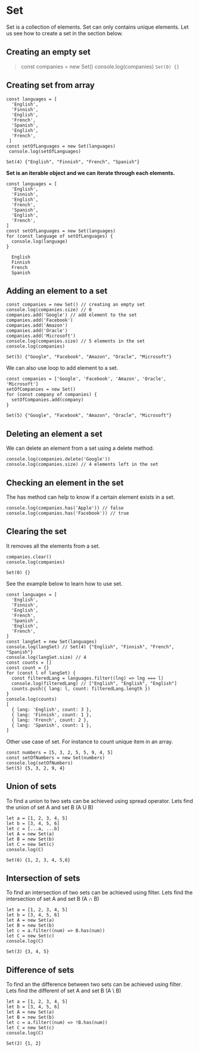 # Set

Set is a collection of elements. Set can only contains unique elements. Let us see how to create a set in the section below.

## Creating an empty set

> const companies = new Set()
> console.log(companies)
```Set(0) {}```

## Creating set from array

``` 
const languages = [
  'English',
  'Finnish',
  'English',
  'French',
  'Spanish',
  'English',
  'French',
 ]
const setOfLanguages = new Set(languages)
 console.log(setOfLanguages)
```

```Set(4) {"English", "Finnish", "French", "Spanish"}```

**Set is an iterable object and we can iterate through each elements.**

```
const languages = [
  'English',
  'Finnish',
  'English',
  'French',
  'Spanish',
  'English',
  'French',
]
const setOfLanguages = new Set(languages)
for (const language of setOfLanguages) {
  console.log(language)
}
```

```
  English
  Finnish
  French
  Spanish
```

## Adding an element to a set

```
const companies = new Set() // creating an empty set
console.log(companies.size) // 0
companies.add('Google') // add element to the set
companies.add('Facebook')
companies.add('Amazon')
companies.add('Oracle')
companies.add('Microsoft')
console.log(companies.size) // 5 elements in the set
console.log(companies)
```
```
Set(5) {"Google", "Facebook", "Amazon", "Oracle", "Microsoft"}
```

We can also use loop to add element to a set.

```
const companies = ['Google', 'Facebook', 'Amazon', 'Oracle', 'Microsoft']
setOfCompanies = new Set()
for (const company of companies) {
  setOfCompanies.add(company)
}
```
```
Set(5) {"Google", "Facebook", "Amazon", "Oracle", "Microsoft"}
```
## Deleting an element a set

We can delete an element from a set using a delete method.

```
console.log(companies.delete('Google'))
console.log(companies.size) // 4 elements left in the set
```

## Checking an element in the set
The has method can help to know if a certain element exists in a set.

```
console.log(companies.has('Apple')) // false
console.log(companies.has('Facebook')) // true
```

## Clearing the set
It removes all the elements from a set.

```
companies.clear()
console.log(companies)
```
```
Set(0) {}
```

See the example below to learn how to use set.

```
const languages = [
  'English',
  'Finnish',
  'English',
  'French',
  'Spanish',
  'English',
  'French',
]
const langSet = new Set(languages)
console.log(langSet) // Set(4) {"English", "Finnish", "French", "Spanish"}
console.log(langSet.size) // 4
const counts = []
const count = {}
for (const l of langSet) {
  const filteredLang = languages.filter((lng) => lng === l)
  console.log(filteredLang) // ["English", "English", "English"]
  counts.push({ lang: l, count: filteredLang.length })
}
console.log(counts)
[
  { lang: 'English', count: 3 },
  { lang: 'Finnish', count: 1 },
  { lang: 'French', count: 2 },
  { lang: 'Spanish', count: 1 },
]
```

Other use case of set. For instance to count unique item in an array.

```
const numbers = [5, 3, 2, 5, 5, 9, 4, 5]
const setOfNumbers = new Set(numbers)
console.log(setOfNumbers)
Set(5) {5, 3, 2, 9, 4}
```

## Union of sets

To find a union to two sets can be achieved using spread operator. Lets find the union of set A and set B (A U B)

```
let a = [1, 2, 3, 4, 5]
let b = [3, 4, 5, 6]
let c = [...a, ...b]
let A = new Set(a)
let B = new Set(b)
let C = new Set(c)
console.log(C)
```
```
Set(6) {1, 2, 3, 4, 5,6}
```

## Intersection of sets

To find an intersection of two sets can be achieved using filter. Lets find the intersection of set A and set B (A ∩ B)

```
let a = [1, 2, 3, 4, 5]
let b = [3, 4, 5, 6]
let A = new Set(a)
let B = new Set(b)
let c = a.filter((num) => B.has(num))
let C = new Set(c)
console.log(C)
```
```
Set(3) {3, 4, 5}
```

## Difference of sets
To find an the difference between two sets can be achieved using filter. Lets find the different of set A and set B (A \ B)

```
let a = [1, 2, 3, 4, 5]
let b = [3, 4, 5, 6]
let A = new Set(a)
let B = new Set(b)
let c = a.filter((num) => !B.has(num))
let C = new Set(c)
console.log(C)
```
```
Set(2) {1, 2}
```